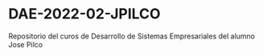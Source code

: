 # DAE-2022-02-JPILCO
Repositorio del curos de Desarrollo de Sistemas Empresariales del alumno Jose Pilco
